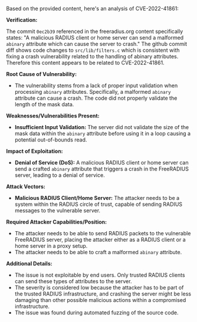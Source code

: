 Based on the provided content, here's an analysis of CVE-2022-41861:

**Verification:**

The commit `0ec2b39` referenced in the freeradius.org content specifically states: "A malicious RADIUS client or home server can send a malformed `abinary` attribute which can cause the server to crash." The github commit diff shows code changes to `src/lib/filters.c` which is consistent with fixing a crash vulnerability related to the handling of abinary attributes. Therefore this content appears to be related to CVE-2022-41861.

**Root Cause of Vulnerability:**

- The vulnerability stems from a lack of proper input validation when processing `abinary` attributes. Specifically, a malformed `abinary` attribute can cause a crash. The code did not properly validate the length of the mask data.

**Weaknesses/Vulnerabilities Present:**

- **Insufficient Input Validation:** The server did not validate the size of the mask data within the `abinary` attribute before using it in a loop causing a potential out-of-bounds read.

**Impact of Exploitation:**

- **Denial of Service (DoS):** A malicious RADIUS client or home server can send a crafted `abinary` attribute that triggers a crash in the FreeRADIUS server, leading to a denial of service.

**Attack Vectors:**

- **Malicious RADIUS Client/Home Server:** The attacker needs to be a system within the RADIUS circle of trust, capable of sending RADIUS messages to the vulnerable server.

**Required Attacker Capabilities/Position:**

- The attacker needs to be able to send RADIUS packets to the vulnerable FreeRADIUS server, placing the attacker either as a RADIUS client or a home server in a proxy setup.
-  The attacker needs to be able to craft a malformed `abinary` attribute.

**Additional Details:**

- The issue is not exploitable by end users. Only trusted RADIUS clients can send these types of attributes to the server.
- The severity is considered low because the attacker has to be part of the trusted RADIUS infrastructure, and crashing the server might be less damaging than other possible malicious actions within a compromised infrastructure.
- The issue was found during automated fuzzing of the source code.